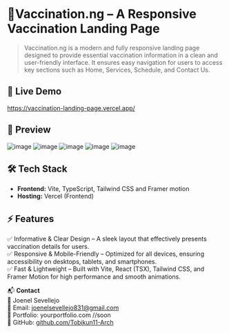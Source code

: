 # 🚀Vaccination.ng – A Responsive Vaccination Landing Page
> Vaccination.ng is a modern and fully responsive landing page designed to provide essential vaccination information in a clean and user-friendly interface. It ensures easy navigation for users to access key sections such as Home, Services, Schedule, and Contact Us.

## 🔗 Live Demo  
https://vaccination-landing-page.vercel.app/

## 📸 Preview  
![image](https://github.com/user-attachments/assets/061824d7-7023-4798-bb8b-19378ccac045)
![image](https://github.com/user-attachments/assets/5ed93fbd-b48a-4db8-a43c-df87ca4680af)
![image](https://github.com/user-attachments/assets/73edcaa1-d1bb-4016-810f-dcb477e8b1d2)
![image](https://github.com/user-attachments/assets/5282867b-8c2e-4021-8c7c-5fc89793a686)
![image](https://github.com/user-attachments/assets/dd7c378b-feca-4275-8516-ba802230d510)


## 🛠️ Tech Stack  
- **Frontend:** Vite, TypeScript, Tailwind CSS and Framer motion
- **Hosting:** Vercel (Frontend)

## ⚡ Features  
✅ Informative & Clear Design – A sleek layout that effectively presents vaccination details for users. <br/>
✅ Responsive & Mobile-Friendly – Optimized for all devices, ensuring accessibility on desktops, tablets, and smartphones. <br/>
✅ Fast & Lightweight – Built with Vite, React (TSX), Tailwind CSS, and Framer Motion for high performance and smooth animations. 



📬 **Contact**  
👤 Joenel Sevellejo  
📧 Email: [joenelsevellejo831@gmail.com](mailto:joenelsevellejo831@gmail.com)  
🔗 Portfolio: yourportfolio.com //soon  
🐙 GitHub: [github.com/Tobikun11-Arch](https://github.com/Tobikun11-Arch)  
